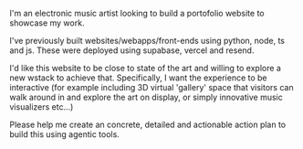 I'm an electronic music artist looking to build a portofolio website to showcase my work.

I've previously built websites/webapps/front-ends using python, node, ts and js. 
These were deployed using supabase, vercel and resend.

I'd like this website to be close to state of the art and willing to explore a new wstack to achieve that.
Specifically, I want the experience to be interactive (for example including 3D virtual 'gallery' space that visitors can walk around in and explore the art on display, or simply innovative music visualizers etc...) 

Please help me create an concrete, detailed and actionable action plan to build this using agentic tools.